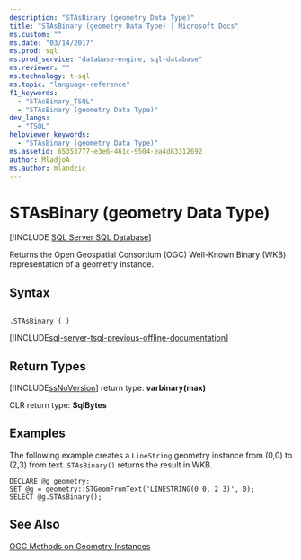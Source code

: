 ```yaml
---
description: "STAsBinary (geometry Data Type)"
title: "STAsBinary (geometry Data Type) | Microsoft Docs"
ms.custom: ""
ms.date: "03/14/2017"
ms.prod: sql
ms.prod_service: "database-engine, sql-database"
ms.reviewer: ""
ms.technology: t-sql
ms.topic: "language-reference"
f1_keywords: 
  - "STAsBinary_TSQL"
  - "STAsBinary (geometry Data Type)"
dev_langs: 
  - "TSQL"
helpviewer_keywords: 
  - "STAsBinary (geometry Data Type)"
ms.assetid: 65353777-e3e6-461c-9504-ea4d83312692
author: MladjoA
ms.author: mlandzic 
---
```

# STAsBinary (geometry Data Type)
[!INCLUDE [SQL Server SQL Database](../../includes/applies-to-version/sql-asdb.md)]

  Returns the Open Geospatial Consortium (OGC) Well-Known Binary (WKB) representation of a geometry instance.  
 
## Syntax  
  
```  
  
.STAsBinary ( )  
```  
  
[!INCLUDE[sql-server-tsql-previous-offline-documentation](../../includes/sql-server-tsql-previous-offline-documentation.md)]

## Return Types
 [!INCLUDE[ssNoVersion](../../includes/ssnoversion-md.md)] return type: **varbinary(max)**  
  
 CLR return type: **SqlBytes**  
  
## Examples  
 The following example creates a `LineString` geometry instance from (0,0) to (2,3) from text. `STAsBinary()` returns the result in WKB.  
  
```  
DECLARE @g geometry;  
SET @g = geometry::STGeomFromText('LINESTRING(0 0, 2 3)', 0);  
SELECT @g.STAsBinary();  
```  
  
## See Also  
 [OGC Methods on Geometry Instances](../../t-sql/spatial-geometry/ogc-methods-on-geometry-instances.md)  
  
  
